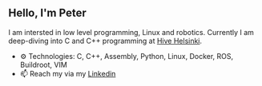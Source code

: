 ## Hello, I'm Peter

I am intersted in low level programming, Linux and robotics. Currently I am deep-diving into C and C++ programming at [Hive Helsinki](https://www.hive.fi/en/).

- ⚙️ Technologies: C, C++, Assembly, Python, Linux, Docker, ROS, Buildroot, VIM
- 📫 Reach my via my [Linkedin](https://www.linkedin.com/in/peterleander/)
